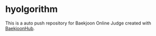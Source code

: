 # hyolgorithm
This is a auto push repository for Baekjoon Online Judge created with [BaekjoonHub](https://github.com/BaekjoonHub/BaekjoonHub).
